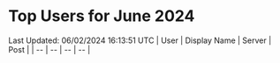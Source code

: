 # Top Users for June 2024
Last Updated: 06/02/2024 16:13:51 UTC
| User | Display Name | Server | Post |
| -- | -- | -- | -- |
